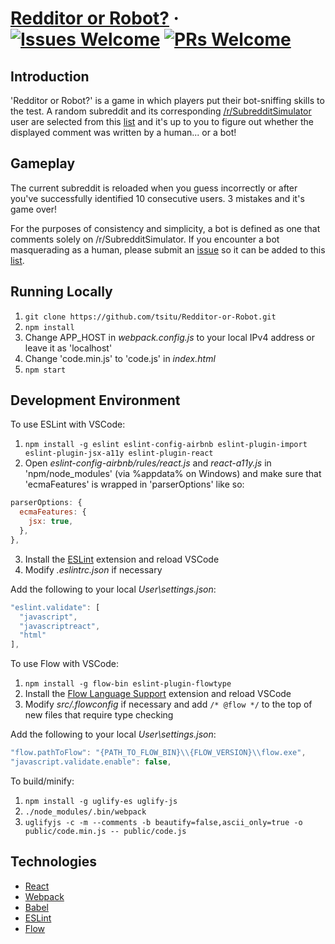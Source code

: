 # [Redditor or Robot?](https://tsitu.github.io/Redditor-or-Robot/) &middot; [![Issues Welcome](https://img.shields.io/badge/issues-welcome-brightgreen.svg)](https://github.com/tsitu/Redditor-or-Robot/issues) [![PRs Welcome](https://img.shields.io/badge/PRs-welcome-brightgreen.svg)](https://github.com/tsitu/Redditor-or-Robot/pulls)

## Introduction

'Redditor or Robot?' is a game in which players put their bot-sniffing skills to the test. A random subreddit and its corresponding [/r/SubredditSimulator](https://www.reddit.com/r/SubredditSimulator/comments/3g9ioz/what_is_rsubredditsimulator/) user are selected from this [list](https://github.com/tsitu/Redditor-or-Robot/blob/master/src/utils/ssbotlist.js) and it's up to you to figure out whether the displayed comment was written by a human... or a bot!

## Gameplay

The current subreddit is reloaded when you guess incorrectly or after you've successfully identified 10 consecutive users. 3 mistakes and it's game over!

For the purposes of consistency and simplicity, a bot is defined as one that comments solely on /r/SubredditSimulator. If you encounter a bot masquerading as a human, please submit an [issue](https://github.com/tsitu/Redditor-or-Robot/issues/new) so it can be added to this [list](https://github.com/tsitu/Redditor-or-Robot/blob/master/src/utils/commonbotlist.js).

## Running Locally

1. `git clone https://github.com/tsitu/Redditor-or-Robot.git`
2. `npm install`
3. Change APP\_HOST in _webpack.config.js_ to your local IPv4 address or leave it as 'localhost'
4. Change 'code.min.js' to 'code.js' in _index.html_
5. `npm start`

## Development Environment

To use ESLint with VSCode:
1. `npm install -g eslint eslint-config-airbnb eslint-plugin-import eslint-plugin-jsx-a11y eslint-plugin-react`
2. Open _eslint-config-airbnb/rules/react.js_ and _react-a11y.js_ in 'npm/node_modules' (via %appdata% on Windows) and make sure that 'ecmaFeatures' is wrapped in 'parserOptions' like so:
```javascript
parserOptions: {
  ecmaFeatures: {
    jsx: true,
  },
},
```
3. Install the [ESLint](https://marketplace.visualstudio.com/items?itemName=dbaeumer.vscode-eslint) extension and reload VSCode
4. Modify _.eslintrc.json_ if necessary

Add the following to your local _User\settings.json_:
```javascript
"eslint.validate": [
  "javascript",
  "javascriptreact",
  "html"
],
```

To use Flow with VSCode:
1. `npm install -g flow-bin eslint-plugin-flowtype`
2. Install the [Flow Language Support](https://marketplace.visualstudio.com/items?itemName=flowtype.flow-for-vscode) extension and reload VSCode
3. Modify _src/.flowconfig_ if necessary and add `/* @flow */` to the top of new files that require type checking

Add the following to your local _User\settings.json_:
```javascript
"flow.pathToFlow": "{PATH_TO_FLOW_BIN}\\{FLOW_VERSION}\\flow.exe",
"javascript.validate.enable": false,
```

To build/minify:
1. `npm install -g uglify-es uglify-js`
2. `./node_modules/.bin/webpack`
3. `uglifyjs -c -m --comments -b beautify=false,ascii_only=true -o public/code.min.js -- public/code.js`

## Technologies

* [React](https://github.com/facebook/react)
* [Webpack](https://github.com/webpack/webpack)
* [Babel](https://github.com/babel/babel)
* [ESLint](https://github.com/eslint/eslint)
* [Flow](https://github.com/facebook/flow)
